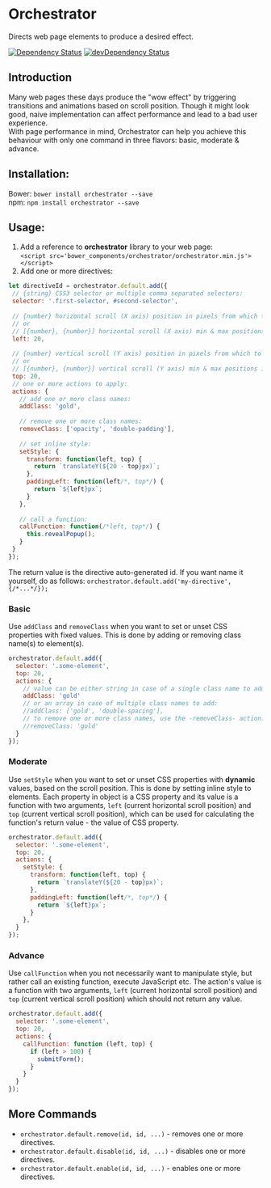 # Orchestrator

Directs web page elements to produce a desired effect.

<!--[![Travis build status](http://img.shields.io/travis/nire0510/orchestrator.svg?style=flat)](https://travis-ci.org/nire0510/orchestrator)-->
<!--[![Code Climate](https://codeclimate.com/github/nire0510/orchestrator/badges/gpa.svg)](https://codeclimate.com/github/nire0510/orchestrator)-->
<!--[![Test Coverage](https://codeclimate.com/github/nire0510/orchestrator/badges/coverage.svg)](https://codeclimate.com/github/nire0510/orchestrator)-->
[![Dependency Status](https://david-dm.org/nire0510/orchestrator.svg)](https://david-dm.org/nire0510/orchestrator)
[![devDependency Status](https://david-dm.org/nire0510/orchestrator/dev-status.svg)](https://david-dm.org/nire0510/orchestrator#info=devDependencies)

## Introduction
Many web pages these days produce the "wow effect" by triggering transitions and animations based on scroll position.
Though it might look good, naive implementation can affect performance and lead to a bad user experience.  
With page performance in mind, Orchestrator can help you achieve this behaviour with only one command in three flavors:
basic, moderate & advance.  

## Installation:
Bower: `bower install orchestrator --save`  
npm: `npm install orchestrator --save`

## Usage:
1. Add a reference to **orchestrator** library to your web page:  
`<script src='bower_components/orchestrator/orchestrator.min.js'></script>`
2. Add one or more directives:  
 ```javascript
let directiveId = orchestrator.default.add({
  // {string} CSS3 selector or multiple comma separated selectors: 
  selector: '.first-selector, #second-selector',
    
  // {number} horizontal scroll (X axis) position in pixels from which to apply the actions
  // or
  // [{number}, {number}] horizontal scroll (X axis) min & max positions in pixels to apply the actions: 
  left: 20,
    
  // {number} vertical scroll (Y axis) position in pixels from which to apply the actions
  // or
  // [{number}, {number}] vertical scroll (Y axis) min & max positions in pixels to apply the actions: 
  top: 20,
  // one or more actions to apply:
  actions: {
    // add one or more class names:
    addClass: 'gold',
    
    // remove one or more class names:
    removeClass: ['opacity', 'double-padding'],
    
    // set inline style:
    setStyle: {
      transform: function(left, top) {
        return `translateY(${20 - top}px)`;
      },
      paddingLeft: function(left/*, top*/) {
        return `${left}px`;
      }
    },
    
    // call a function:
    callFunction: function(/*left, top*/) {
      this.revealPopup();
    }
  }
});
```
The return value is the directive auto-generated id.
If you want name it yourself, do as follows:
`orchestrator.default.add('my-directive', {/*...*/});`

### Basic
Use `addClass` and `removeClass` when you want to set or unset CSS properties with fixed values.
This is done by adding or removing class name(s) to element(s).
```javascript
orchestrator.default.add({
  selector: '.some-element',
  top: 20,
  actions: {
    // value can be either string in case of a single class name to add:
    addClass: 'gold'
    // or an array in case of multiple class names to add:
    //addClass: ['gold', 'double-spacing'],
    // to remove one or more class names, use the -removeClass- action:
    //removeClass: 'gold'
  }
});
```

### Moderate
Use `setStyle` when you want to set or unset CSS properties with **dynamic** values, based on the scroll position.
This is done by setting inline style to elements. Each property in object is a CSS property and its value is a function 
with two arguments, `left` (current horizontal scroll position) and `top` (current vertical scroll position),
which can be used for calculating the function's return value - the value of CSS property. 
```javascript
orchestrator.default.add({
  selector: '.some-element',
  top: 20,
  actions: {
    setStyle: {
      transform: function(left, top) {
        return `translateY(${20 - top}px)`;
      },
      paddingLeft: function(left/*, top*/) {
        return `${left}px`;
      }
    },
  }
});
```

### Advance
Use `callFunction` when you not necessarily want to manipulate style, but rather call an existing function,
execute JavaScript etc. The action's value is a function with two arguments,
`left` (current horizontal scroll position) and `top` (current vertical scroll position) which should not return any value.
```javascript
orchestrator.default.add({
  selector: '.some-element',
  top: 20,
  actions: {
    callFunction: function (left, top) {
      if (left > 100) {
        submitForm();          
      }
    }
  }
});
```

## More Commands
* `orchestrator.default.remove(id, id, ...)` - removes one or more directives.
* `orchestrator.default.disable(id, id, ...)` - disables one or more directives.
* `orchestrator.default.enable(id, id, ...)` - enables one or more directives.
